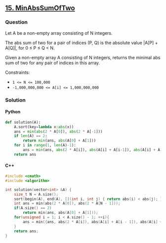 ## **[15. MinAbsSumOfTwo](https://app.codility.com/programmers/lessons/15-caterpillar_method/min_abs_sum_of_two/)**

### Question
Let A be a non-empty array consisting of N integers.

The abs sum of two for a pair of indices (P, Q) is the absolute value |A[P] + A[Q]|, for 0 ≤ P ≤ Q < N.

Given a non-empty array A consisting of N integers, returns the minimal abs sum of two for any pair of indices in this array.

Constraints:
- `1 <= N <= 100,000`
- `-1,000,000,000 <= A[i] <= 1,000,000,000`

### Solution

#### Python
```python
def solution(A):
    A.sort(key=lambda x:abs(x))
    ans = min(abs(2 * A[0]), abs(2 * A[-1]))
    if len(A) == 2: 
        return min(ans, abs(A[0] + A[1]))
    for i in range(1, len(A)-1):
        ans = min(ans, abs(2 * A[i]), abs(A[i] + A[i-1]), abs(A[i] + A[i+1]))
    return ans
```

#### C++
```cpp
#include <cmath>
#include <algorithm>

int solution(vector<int> &A) {
    size_t N = A.size();
    sort(begin(A), end(A), [](int i, int j) { return abs(i) < abs(j); });
    int ans = min(abs(2 * A[0]), abs(2 * A[N - 1]));
    if(A.size() == 2)
        return min(ans, abs(A[0] + A[1]));
    for(unsigned i = 1; i < A.size() - 1; ++i){
        ans = min({ans, abs(2 * A[i]), abs(A[i] + A[i - 1]), abs(A[i] + A[i + 1])});
    }
    return ans;
}
```

